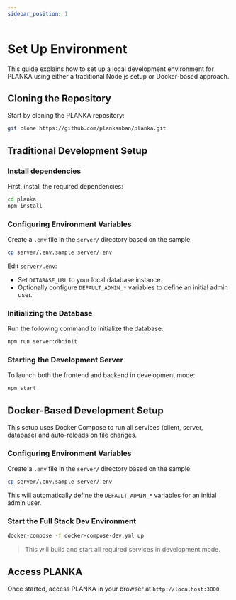 ```yaml
---
sidebar_position: 1
---
```


# Set Up Environment

This guide explains how to set up a local development environment for PLANKA using either a traditional Node.js setup or Docker-based approach.

## Cloning the Repository

Start by cloning the PLANKA repository:

```bash
git clone https://github.com/plankanban/planka.git
```

## Traditional Development Setup

### Install dependencies

First, install the required dependencies:

```bash
cd planka
npm install
```

### Configuring Environment Variables

Create a `.env` file in the `server/` directory based on the sample:

```bash
cp server/.env.sample server/.env
```

Edit `server/.env`:

- Set `DATABASE_URL` to your local database instance.
- Optionally configure `DEFAULT_ADMIN_*` variables to define an initial admin user.

### Initializing the Database

Run the following command to initialize the database:

```bash
npm run server:db:init
```

### Starting the Development Server

To launch both the frontend and backend in development mode:

```bash
npm start
```

## Docker-Based Development Setup

This setup uses Docker Compose to run all services (client, server, database) and auto-reloads on file changes.

### Configuring Environment Variables

Create a `.env` file in the `server/` directory based on the sample:

```bash
cp server/.env.sample server/.env
```

This will automatically define the `DEFAULT_ADMIN_*` variables for an initial admin user.

### Start the Full Stack Dev Environment

```bash
docker-compose -f docker-compose-dev.yml up
```

> This will build and start all required services in development mode.

## Access PLANKA

Once started, access PLANKA in your browser at `http://localhost:3000`.
